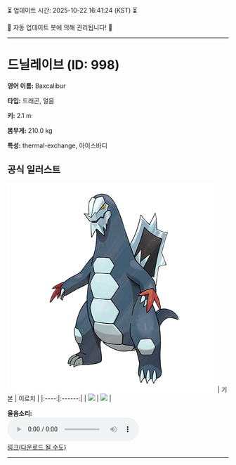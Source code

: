
⏳ 업데이트 시간: 2025-10-22 16:41:24 (KST) ⏳

🤖 자동 업데이트 봇에 의해 관리됩니다! 🤖

---

# 드닐레이브 (ID: 998)
**영어 이름:** Baxcalibur

**타입:** 드래곤, 얼음

**키:** 2.1 m

**몸무게:** 210.0 kg

**특성:** thermal-exchange, 아이스바디

## 공식 일러스트
![](https://raw.githubusercontent.com/PokeAPI/sprites/master/sprites/pokemon/other/official-artwork/998.png)
| 기본 | 이로치 |
|:----:|:------:|
| <img src="http://play.pokemonshowdown.com/sprites/ani/baxcalibur.gif" width="200"> | <img src="http://play.pokemonshowdown.com/sprites/ani-shiny/baxcalibur.gif" width="200"> |

**울음소리:**<br><audio controls src="https://raw.githubusercontent.com/PokeAPI/cries/main/cries/pokemon/latest/998.ogg"></audio><br> [링크(다운로드 될 수도)](https://raw.githubusercontent.com/PokeAPI/cries/main/cries/pokemon/latest/998.ogg)


---
